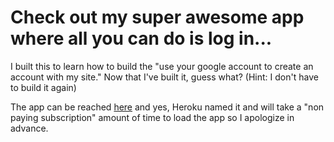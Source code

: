 # Check out my super awesome app where all you can do is log in...

I built this to learn how to build the "use your google account to
create an account with my site." Now that I've built it, guess what? 
(Hint: I don't have to build it again)

The app can be reached [here](https://enigmatic-inlet-63697.herokuapp.com/)
and yes, Heroku named it and will take a "non paying subscription" amount
of time to load the app so I apologize in advance.